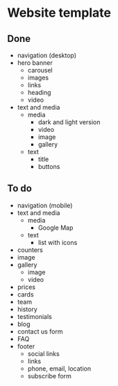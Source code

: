 # Website template

## Done
- navigation (desktop)
- hero banner
  - carousel
  - images
  - links
  - heading
  - video
- text and media
  - media
    - dark and light version
    - video
    - image
    - gallery
  - text
    - title
    - buttons

## To do

- navigation (mobile)
- text and media
  - media
    - Google Map
  - text
    - list with icons
- counters
- image
- gallery
  - image
  - video
- prices
- cards
- team
- history
- testimonials
- blog
- contact us form
- FAQ
- footer
  - social links
  - links
  - phone, email, location
  - subscribe form
